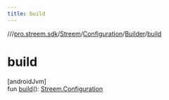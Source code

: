 ```yaml
---
title: build
---
```

//[<root>](../../../../../index.html)/[pro.streem.sdk](../../../index.html)/[Streem](../../index.html)/[Configuration](../index.html)/[Builder](index.html)/[build](build.html)



# build



[androidJvm]\
fun [build](build.html)(): [Streem.Configuration](../index.html)




